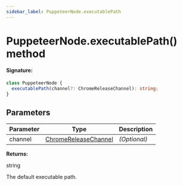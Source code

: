 ```yaml
---
sidebar_label: PuppeteerNode.executablePath
---
```


# PuppeteerNode.executablePath() method

#### Signature:

```typescript
class PuppeteerNode {
  executablePath(channel?: ChromeReleaseChannel): string;
}
```

## Parameters

| Parameter | Type                                                        | Description  |
| --------- | ----------------------------------------------------------- | ------------ |
| channel   | [ChromeReleaseChannel](./puppeteer.chromereleasechannel.md) | _(Optional)_ |

**Returns:**

string

The default executable path.
